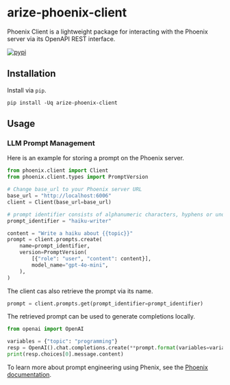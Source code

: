 # arize-phoenix-client

Phoenix Client is a lightweight package for interacting with the Phoenix server via its OpenAPI REST interface.

[![pypi](https://badge.fury.io/py/arize-phoenix-client.svg)](https://pypi.org/project/arize-phoenix-client/)

## Installation

Install via `pip`.

```shell
pip install -Uq arize-phoenix-client
```

## Usage

### LLM Prompt Management

Here is an example for storing a prompt on the Phoenix server.

```python
from phoenix.client import Client
from phoenix.client.types import PromptVersion

# Change base_url to your Phoenix server URL
base_url = "http://localhost:6006"
client = Client(base_url=base_url)

# prompt identifier consists of alphanumeric characters, hyphens or underscores
prompt_identifier = "haiku-writer"

content = "Write a haiku about {{topic}}"
prompt = client.prompts.create(
    name=prompt_identifier,
    version=PromptVersion(
        [{"role": "user", "content": content}],
        model_name="gpt-4o-mini",
    ),
)
```

The client cas also retrieve the prompt via its name.

```python
prompt = client.prompts.get(prompt_identifier=prompt_identifier)
```

The retrieved prompt can be used to generate completions locally.

```python
from openai import OpenAI

variables = {"topic": "programming"}
resp = OpenAI().chat.completions.create(**prompt.format(variables=variables))
print(resp.choices[0].message.content)
```

To learn more about prompt engineering using Phenix, see the [Phoenix documentation](https://docs.arize.com/phoenix/prompt-engineering/how-to-prompts).
